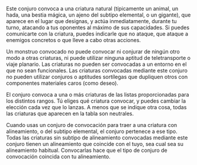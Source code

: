 Este conjuro convoca a una criatura natural (típicamente un animal, un hada, una bestia mágica, un ajeno del subtipo elemental, o un gigante), que aparece en el lugar que designas, y actúa inmediatamente, durante tu turno, atacando a tus oponentes al máximo de sus capacidades. Si puedes comunicarte con la criatura, puedes indicarle que no ataque, que ataque a enemigos concretos o que lleve a cabo otras acciones.

Un monstruo convocado no puede convocar ni conjurar de ningún otro modo a otras criaturas, ni puede utilizar ninguna aptitud de teletransporte o viaje planario. Las criaturas no pueden ser convocadas a un entorno en el que no sean funcionales. Las criaturas convocadas mediante este conjuro no pueden utilizar conjuros o aptitudes sortílegas que dupliquen otros con componentes materiales caros (como deseo).

El conjuro convoca a una o más criaturas de las listas proporcionadas para los distintos rangos. Tú eliges qué criatura convocar, y puedes cambiar la elección cada vez que lo lanzas. A menos que se indique otra cosa, todas las criaturas que aparecen en la tabla son neutrales.

Cuando usas un conjuro de convocación para traer a una criatura con alineamiento, o del subtipo elemental, el conjuro pertenece a ese tipo. Todas las criaturas sin subtipo de alineamiento convocadas mediante este conjuro tienen un alineamiento que coincide con el tuyo, sea cual sea su alineamiento habitual. Convocarlas hace que el tipo de conjuro de convocación coincida con tu alineamiento.
